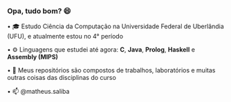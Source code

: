 ### Opa, tudo bom? 😄

• 🎓 Estudo Ciência da Computação na Universidade Federal de Uberlândia (UFU), e atualmente estou no 4° período

• ⚙️ Linguagens que estudei até agora: **C**, **Java**, **Prolog**, **Haskell** e **Assembly (MIPS)**

• 📁 Meus repositórios são compostos de trabalhos, laboratórios e muitas outras coisas das disciplinas do curso

• 📫 @matheus.saliba
